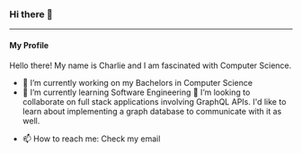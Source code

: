 ### Hi there 👋

----

#### My Profile

Hello there!  My name is Charlie and I am fascinated with Computer Science.


- 🔭 I’m currently working on my Bachelors in Computer Science
- 🌱 I’m currently learning Software Engineering
  👯 I’m looking to collaborate on full stack applications involving GraphQL APIs. I'd like to learn about implementing a graph database to communicate with it as well.
<!--- 🤔 I’m looking for help with ...-->
<!--- 💬 Ask me about ...-->
- 📫 How to reach me: Check my email
